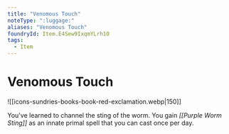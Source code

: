 ```yaml
---
title: "Venomous Touch"
noteType: ":luggage:"
aliases: "Venomous Touch"
foundryId: Item.E4Sew9IxqmYLrh1O
tags:
  - Item
---
```


# Venomous Touch
![[icons-sundries-books-book-red-exclamation.webp|150]]

You've learned to channel the sting of the worm. You gain _[[Purple Worm Sting]]_ as an innate primal spell that you can cast once per day.
